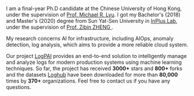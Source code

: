 I am a final-year Ph.D candidate at the Chinese University of Hong Kong, under the supervision of <a
    href="https://www.cse.cuhk.edu.hk/lyu/">Prof. Michael R. Lyu</a>. I got my Bachelor's (2018) and
Master's (2020) degree from Sun Yat-Sen University in <a href="http://inpluslab.com/">InPlus Lab</a>,
under the supervision of <a href="https://www.cse.cuhk.edu.hk/lyu/">Prof. Zibin ZHENG </a>.

My research concerns AI for infrastructure, including AIOps, anomaly detection, log analysis, which aims to provide a more reliable
cloud system.

Our project <a href="https://github.com/logpai">LogPAI</a> provides an end-to-end solution to
intelligently manage and analyze logs for modern production systems using machine learning techniques.
So far, the project has received <b>3000+</b> stars and <b>800+</b> forks and the datasets <a
    href="https://zenodo.org/record/3227177#.XmcOSS2B0xh">Loghub</a> have been downloaded for more than
<b>80,000</b> times by <b>370+</b> organizations. Feel free to contact us if you have any questions.



<!-- I am also a maintainer of [LogPAI](https://github.com/logpai) project, an open-source framework for automated log analysis. -->
